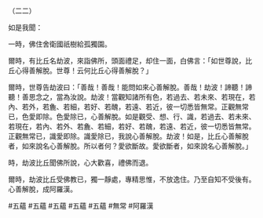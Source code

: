 （二二）

如是我聞：

一時，佛住舍衛國祇樹給孤獨園。

爾時，有比丘名劫波，來詣佛所，頭面禮足，却住一面，白佛言：「如世尊說，比丘心得善解脫。世尊！云何比丘心得善解脫？」

爾時，世尊告劫波曰：「善哉！善哉！能問如來心善解脫。善哉！劫波！諦聽！諦聽！善思念之，當為汝說。劫波！當觀知諸所有色，若過去、若未來、若現在，若內、若外，若麁、若細，若好、若醜，若遠、若近，彼一切悉皆無常。正觀無常已，色愛即除。色愛除已，心善解脫。如是觀受、想、行、識，若過去、若未來、若現在，若內、若外、若麁、若細，若好、若醜，若遠、若近，彼一切悉皆無常。正觀無常已，識愛即除。識愛除已，我說心善解脫。劫波！如是，比丘心善解脫者，如來說名心善解脫。所以者何？愛欲斷故。愛欲斷者，如來說名心善解脫。」

時，劫波比丘聞佛所說，心大歡喜，禮佛而退。

爾時，劫波比丘受佛教已，獨一靜處，專精思惟，不放逸住。乃至自知不受後有。心善解脫，成阿羅漢。




#五蘊
#五蘊
#五蘊
#五蘊
#五蘊
#無常
#阿羅漢
